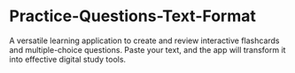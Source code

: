 # Practice-Questions-Text-Format
A versatile learning application to create and review interactive flashcards and multiple-choice questions. Paste your text, and the app will transform it into effective digital study tools.
